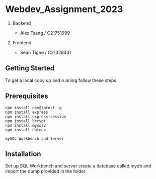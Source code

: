 # Webdev_Assignment_2023
1. Backend
   - Alex Tsang / C21751999

2. Frontend
   - Sean Tighe / C21329431


## Getting Started
To get a local copy up and running follow these steps

## Prerequisites
```
npm install npm@latest -g
npm install express
npm install express-session 
npm install bcrypt
npm install mysql2
npm install dotenv
```
```
mySQL Workbench and Server
```
## Installation

Set up SQL Workbench and server
create a database called mydb and import the dump provided in the folder

